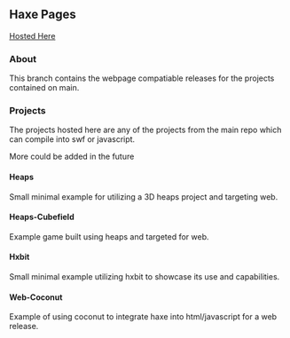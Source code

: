 ## Haxe Pages 
[Hosted Here](https://kyrasuum.github.io/HaxeTestProjects/)
### About
This branch contains the webpage compatiable releases for the projects contained on main.

### Projects
The projects hosted here are any of the projects from the main repo which can compile into swf or javascript.

More could be added in the future

#### Heaps
Small minimal example for utilizing a 3D heaps project and targeting web.

#### Heaps-Cubefield
Example game built using heaps and targeted for web.

#### Hxbit
Small minimal example utilizing hxbit to showcase its use and capabilities.

#### Web-Coconut
Example of using coconut to integrate haxe into html/javascript for a web release.
